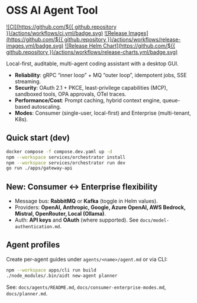 # OSS AI Agent Tool

[![CI](https://github.com/${{ github.repository }}/actions/workflows/ci.yml/badge.svg)](../../actions/workflows/ci.yml)
[![Release Images](https://github.com/${{ github.repository }}/actions/workflows/release-images.yml/badge.svg)](../../actions/workflows/release-images.yml)
[![Release Helm Chart](https://github.com/${{ github.repository }}/actions/workflows/release-charts.yml/badge.svg)](../../actions/workflows/release-charts.yml)


Local-first, auditable, multi-agent coding assistant with a desktop GUI.

- **Reliability**: gRPC “inner loop” + MQ “outer loop”, idempotent jobs, SSE streaming.
- **Security**: OAuth 2.1 + PKCE, least-privilege capabilities (MCP), sandboxed tools, OPA approvals, OTel traces.
- **Performance/Cost**: Prompt caching, hybrid context engine, queue-based autoscaling.
- **Modes**: Consumer (single-user, local-first) and Enterprise (multi-tenant, K8s).

## Quick start (dev)
```bash
docker compose -f compose.dev.yaml up -d
npm --workspace services/orchestrator install
npm --workspace services/orchestrator run dev
go run ./apps/gateway-api
```

## New: Consumer ↔ Enterprise flexibility
- Message bus: **RabbitMQ** or **Kafka** (toggle in Helm values).
- Providers: **OpenAI, Anthropic, Google, Azure OpenAI, AWS Bedrock, Mistral, OpenRouter, Local (Ollama)**.
- Auth: **API keys** and **OAuth** (where supported). See `docs/model-authentication.md`.

## Agent profiles
Create per-agent guides under `agents/<name>/agent.md` or via CLI:
```bash
npm --workspace apps/cli run build
./node_modules/.bin/aidt new-agent planner
```

See: `docs/agents/README.md`, `docs/consumer-enterprise-modes.md`, `docs/planner.md`.
